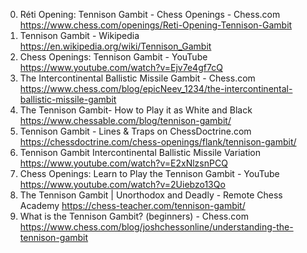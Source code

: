 0. Réti Opening: Tennison Gambit - Chess Openings - Chess.com
https://www.chess.com/openings/Reti-Opening-Tennison-Gambit
1. Tennison Gambit - Wikipedia
https://en.wikipedia.org/wiki/Tennison_Gambit
2. Chess Openings: Tennison Gambit - YouTube
https://www.youtube.com/watch?v=Ejv7e4gf7cQ
3. The Intercontinental Ballistic Missile Gambit - Chess.com
https://www.chess.com/blog/epicNeev_1234/the-intercontinental-ballistic-missile-gambit
4. The Tennison Gambit- How to Play it as White and Black
https://www.chessable.com/blog/tennison-gambit/
5. Tennison Gambit - Lines & Traps on ChessDoctrine.com
https://chessdoctrine.com/chess-openings/flank/tennison-gambit/
6. Tennison Gambit Intercontinental Ballistic Missile Variation
https://www.youtube.com/watch?v=E2xNlzsnPCQ
7. Chess Openings: Learn to Play the Tennison Gambit - YouTube
https://www.youtube.com/watch?v=2Uiebzo13Qo
8. The Tennison Gambit | Unorthodox and Deadly - Remote Chess Academy
https://chess-teacher.com/tennison-gambit/
9. What is the Tennison Gambit? (beginners) - Chess.com
https://www.chess.com/blog/joshchessonline/understanding-the-tennison-gambit
